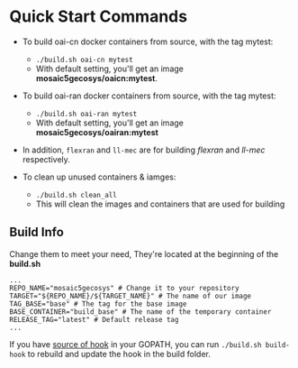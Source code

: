 # Quick Start Commands

- To build oai-cn docker containers from source, with the tag mytest:
  - `./build.sh oai-cn mytest`
  - With default setting, you'll get an image **mosaic5gecosys/oaicn:mytest**.

- To build oai-ran docker containers from source, with the tag mytest:
  - `./build.sh oai-ran mytest`
  - With default setting, you'll get an image **mosaic5gecosys/oairan:mytest**

- In addition, `flexran` and `ll-mec` are for building *flexran* and *ll-mec* respectively.

- To clean up unused containers & iamges:
  - `./build.sh clean_all`
  - This will clean the images and containers that are used for building

## Build Info

Change them to meet your need, They're located at the beginning of the **build.sh**

```shell
...
REPO_NAME="mosaic5gecosys" # Change it to your repository
TARGET="${REPO_NAME}/${TARGET_NAME}" # The name of our image
TAG_BASE="base" # The tag for the base image
BASE_CONTAINER="build_base" # The name of the temporary container
RELEASE_TAG="latest" # Default release tag
...
```

If you have [source of hook](https://github.com/tig4605246/oai-snap-in-docker) in your GOPATH, you can run `./build.sh build-hook` to rebuild and update the hook in the build folder.
